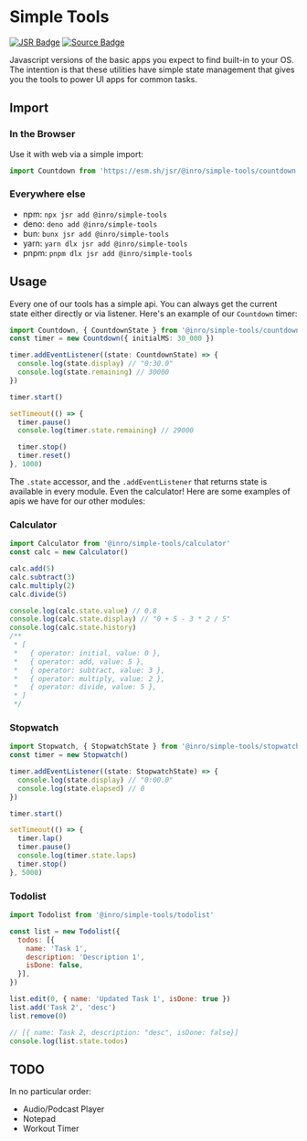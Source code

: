 # Simple Tools

[![JSR Badge](https://jsr.io/badges/@inro/simple-tools)](https://jsr.io/@inro/simple-tools)
[![Source Badge](https://img.shields.io/badge/https%3A%2F%2Fgit.sr.ht%2F~inro%2Fsimple-tools?label=source&color=black)](https://git.sr.ht/~inro/simple-tools)

Javascript versions of the basic apps you expect to find built-in to your OS. The intention is that these utilities have simple state management that gives you the tools to power UI apps for common tasks.

## Import

### In the Browser

Use it with web via a simple import:

```js
import Countdown from 'https://esm.sh/jsr/@inro/simple-tools/countdown'
```

### Everywhere else

- npm: `npx jsr add @inro/simple-tools`
- deno: `deno add @inro/simple-tools`
- bun: `bunx jsr add @inro/simple-tools`
- yarn: `yarn dlx jsr add @inro/simple-tools`
- pnpm: `pnpm dlx jsr add @inro/simple-tools`

## Usage

Every one of our tools has a simple api.
You can always get the current state either directly or via listener.
Here's an example of our `Countdown` timer:

```ts
import Countdown, { CountdownState } from '@inro/simple-tools/countdown'
const timer = new Countdown({ initialMS: 30_000 })

timer.addEventListener((state: CountdownState) => {
  console.log(state.display) // "0:30.0"
  console.log(state.remaining) // 30000
})

timer.start()

setTimeout(() => {
  timer.pause()
  console.log(timer.state.remaining) // 29000

  timer.stop()
  timer.reset()
}, 1000)
```

The `.state` accessor, and the `.addEventListener` that returns state is available in every module. Even the calculator! Here are some examples of apis we have for our other modules:

### Calculator

```js
import Calculator from '@inro/simple-tools/calculator'
const calc = new Calculator()

calc.add(5)
calc.subtract(3)
calc.multiply(2)
calc.divide(5)

console.log(calc.state.value) // 0.8
console.log(calc.state.display) // "0 + 5 - 3 * 2 / 5"
console.log(calc.state.history)
/**
 * [
 *   { operator: initial, value: 0 },
 *   { operator: add, value: 5 },
 *   { operator: subtract, value: 3 },
 *   { operator: multiply, value: 2 },
 *   { operator: divide, value: 5 },
 * ]
 */
```

### Stopwatch

```ts
import Stopwatch, { StopwatchState } from '@inro/simple-tools/stopwatch'
const timer = new Stopwatch()

timer.addEventListener((state: StopwatchState) => {
  console.log(state.display) // "0:00.0"
  console.log(state.elapsed) // 0
})

timer.start()

setTimeout(() => {
  timer.lap()
  timer.pause()
  console.log(timer.state.laps)
  timer.stop()
}, 5000)
```

### Todolist

```js
import Todolist from '@inro/simple-tools/todolist'

const list = new Todolist({
  todos: [{
    name: 'Task 1',
    description: 'Description 1',
    isDone: false,
  }],
})

list.edit(0, { name: 'Updated Task 1', isDone: true })
list.add('Task 2', 'desc')
list.remove(0)

// [{ name: Task 2, description: "desc", isDone: false}]
console.log(list.state.todos)
```

## TODO

In no particular order:

- Audio/Podcast Player
- Notepad
- Workout Timer
